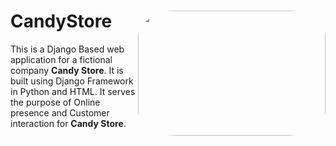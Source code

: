 # CandyStore <img style="border-radius: 20%;" src="https://images.pexels.com/photos/557665/pexels-photo-557665.jpeg?auto=compress&cs=tinysrgb&w=600" height=200 width=300 align="right" >
This is a Django Based web application for a fictional company <b> Candy Store</b>. It is built using Django Framework in Python and HTML. 
It serves the purpose of Online presence and Customer interaction for <b> Candy Store</b>. 
